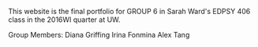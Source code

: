 This website is the final portfolio for GROUP 6 in Sarah Ward's EDPSY 406 class 
in the 2016WI quarter at UW.

Group Members:
Diana Griffing
Irina Fonmina
Alex Tang